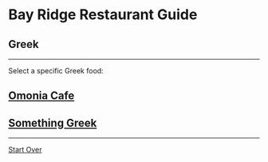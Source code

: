 # Bay Ridge Restaurant Guide
## Greek
---
Select a specific Greek food:
## [Omonia Cafe](omonia-cafe.md)
## [Something Greek](something-greek.md)
---
[Start Over](../home.md)